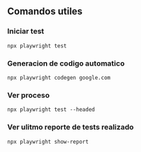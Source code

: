 
## Comandos utiles
### Iniciar test
```
npx playwright test
```
### Generacion de codigo automatico
```
npx playwright codegen google.com
```
### Ver proceso
```
npx playwright test --headed
```
### Ver ulitmo reporte de tests realizado 
```
npx playwright show-report
```
